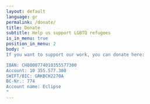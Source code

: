 ```yaml
---
layout: default
language: gr
permalink: /donate/
title: Donate
subtitle: Help us support LGBTQ refugees
is_in_menu: true
position_in_menu: 2
body: "
If you want to support our work, you can donate here:

IBAN: CH8000774010355577300
Account: 10 355.577.300
SWIFT/BIC: GRKBCH2270A
BC-Nr.: 774
Account name: Eclipse
"
---
```

